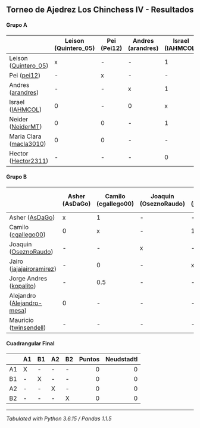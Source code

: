 ## Torneo de Ajedrez Los Chinchess IV - Resultados

#### Grupo A
|                                                                        | Leison (Quintero_05) | Pei (Pei12) | Andres (arandres) | Israel (IAHMCOL) | Neider (NeiderMT) | Maria Clara (macla3010) | Hector (Hector2311) | Bye | PTOS | Neudstatdl |
|------------------------------------------------------------------------|----------------------|-------------|-------------------|------------------|-------------------|-------------------------|---------------------|-----|------|------------|
| Leison ([Quintero_05](https://lichess.org/?user=Quintero_05#friend))   | x                    | -           | -                 |                1 | 1                 | 1                       | -                   |   1 |    4 |          3 |
| Pei ([pei12](https://lichess.org/?user=pei12#friend))                  | -                    | x           | -                 |                - | 1                 | 1                       | -                   |   1 |    3 |          2 |
| Andres ([arandres](https://lichess.org/?user=arandres#friend))         | -                    | -           | x                 |                1 | -                 | -                       | -                   |   - |    1 |          1 |
| Israel ([IAHMCOL](https://lichess.org/?user=IAHMCOL#friend))           | 0                    | -           | 0                 |                x | 0                 | -                       | 1                   |   - |    1 |          1 |
| Neider ([NeiderMT](https://lichess.org/?user=jajajairoramirez#friend)) | 0                    | 0           | -                 |                1 | x                 | -                       | -                   |   - |    1 |          1 |
| Maria Clara ([macla3010](https://lichess.org/?user=macla3010#friend))  | 0                    | 0           | -                 |                - | -                 | x                       | -                   |   1 |    1 |          0 |
| Hector ([Hector2311](https://lichess.org/?user=Hector2311#friend))     | -                    | -           | -                 |                0 | -                 | -                       | x                   |   1 |    1 |          0 |

#### Grupo B
|                                                                               | Asher (AsDaGo) | Camilo (cgallego00) | Joaquin (OseznoRaudo) | Jairo (jajajairoramirez) | Jorge Andres (kopalito) | Alejandro (Alejandro-mesa) | Mauricio (twinsendell) | Bye | PTOS | Neudstatdl |
|-------------------------------------------------------------------------------|----------------|---------------------|-----------------------|--------------------------|-------------------------|----------------------------|------------------------|-----|------|------------|
| Asher ([AsDaGo](https://lichess.org/?user=AsDaGo#friend))                     | x              | 1                   | -                     | -                        | -                       | 1                          | -                      |   1 |    3 |        2.5 |
| Camilo ([cgallego00](https://lichess.org/?user=cgallego00#friend))            | 0              | x                   | -                     | 1                        | 0.5                     | -                          | -                      |   1 |  2.5 |       1.25 |
| Joaquin ([OseznoRaudo](https://lichess.org/?user=OseznoRaudo#friend))         | -              | -                   | x                     | -                        | -                       | -                          | -                      |   1 |    1 |          0 |
| Jairo ([jajajairoramirez](https://lichess.org/?user=jajajairoramirez#friend)) | -              | 0                   | -                     | x                        | -                       | -                          | -                      |   1 |    1 |          0 |
| Jorge Andres ([kopalito](https://lichess.org/?user=kopalito#friend))          | -              | 0.5                 | -                     | -                        | x                       | -                          | -                      |   - |  0.5 |       1.25 |
| Alejandro ([Alejandro-mesa](https://lichess.org/?user=Alejandro-mesa#friend)) | 0              | -                   | -                     | -                        | -                       | x                          | -                      |   - |    0 |          0 |
| Mauricio ([twinsendell](https://lichess.org/?user=twinsendell#friend))        | -              | -                   | -                     | -                        | -                       | -                          | x                      |   - |    0 |          0 |

#### Cuadrangular Final
|                      | A1                | B1                  | A2                   | B2              |   Puntos | Neudstadtl |
| :------------------- | :---------------- | :------------------ | :------------------- | :-------------- | -------: | ---------: |
| A1                   | X                 | -                   | -                    | -               |        0 |          0 |
| B1                   | -                 | X                   | -                    | -               |        0 |          0 |
| A2                   | -                 | -                   | X                    | -               |        0 |          0 |
| B2                   | -                 | -                   | -                    | X               |        0 |          0 |

****
*Tabulated with Python 3.6.15 / Pandas 1.1.5*
